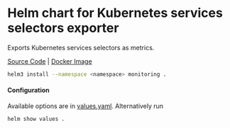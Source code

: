 Helm chart for Kubernetes services selectors exporter
====
Exports Kubernetes services selectors as metrics.

[Source Code](https://github.com/hystax/kube-service-selectors) |  [Docker Image](https://hub.docker.com/r/hystax/kube-service-selectors)

```bash
helm3 install --namespace <namespace> monitoring .
```

#### Configuration
Available options are in [values.yaml](values.yaml). Alternatively run
```bash
helm show values .
```
